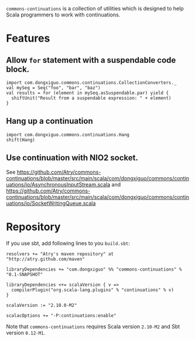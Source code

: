 `commons-continuations` is a collection of utilities which is designed to help Scala programmers to work with continuations.

# Features

## Allow `for` statement with a suspendable code block.

	import com.dongxiguo.commons.continuations.CollectionConverters._
	val mySeq = Seq("foo", "bar", "baz")
	val results = for (element in mySeq.asSuspendable.par) yield {
	  shiftUnit("Result from a suspendable expression: " + element)
	}

## Hang up a continuation

	import com.dongxiguo.commons.continuations.Hang
	shift(Hang)

## Use continuation with NIO2 socket.

See https://github.com/Atry/commons-continuations/blob/master/src/main/scala/com/dongxiguo/commons/continuations/io/AsynchronousInputStream.scala and https://github.com/Atry/commons-continuations/blob/master/src/main/scala/com/dongxiguo/commons/continuations/io/SocketWritingQueue.scala

# Repository

If you use sbt, add following lines to you `build.sbt`:

	resolvers += "Atry's maven repository" at "http://atry.github.com/maven"
	
	libraryDependencies += "com.dongxiguo" %% "commons-continuations" % "0.1-SNAPSHOT"
	
	libraryDependencies <+= scalaVersion { v =>
	  compilerPlugin("org.scala-lang.plugins" % "continuations" % v)
	}
	
	scalaVersion := "2.10.0-M2"
	
	scalacOptions += "-P:continuations:enable"

Note that `commons-continuations` requires Scala version `2.10-M2` and Sbt version `0.12-M1`.
